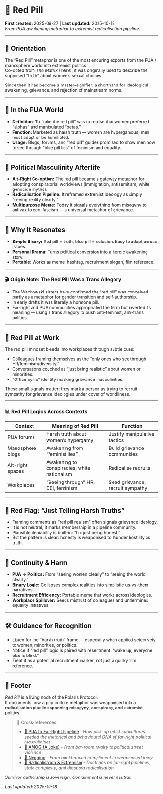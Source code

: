 # 💊 Red Pill  
**First created:** 2025-09-27 | **Last updated:** 2025-10-18  
*From PUA awakening metaphor to extremist radicalisation pipeline.*  

---

## 🧭 Orientation  
The “Red Pill” metaphor is one of the most enduring exports from the PUA / manosphere world into extremist politics.  
Co-opted from *The Matrix* (1999), it was originally used to describe the supposed “truth” about women’s sexual choices.  

Since then it has become a master-signifier: a shorthand for ideological awakening, grievance, and rejection of mainstream norms.  

---

## 🔑 In the PUA World  
- **Definition:** To “take the red pill” was to realise that women preferred “alphas” and manipulated “betas.”  
- **Function:** Marketed as harsh truth — women are hypergamous, men must adapt or be humiliated.  
- **Usage:** Blogs, forums, and “red pill” guides promised to show men how to see through “blue pill lies” of feminism and equality.  

---

## 🪬 Political Masculinity Afterlife  
- **Alt-Right Co-option:** The red pill became a gateway metaphor for adopting conspiratorial worldviews (immigration, antisemitism, white genocide myths).  
- **Radicalisation Pipeline:** It reframed extremist ideology as simply “seeing reality clearly.”  
- **Multipurpose Meme:** Today it signals everything from misogyny to antivax to eco-fascism — a universal metaphor of grievance.  

---

## 🧪 Why It Resonates  
- **Simple Binary:** Red pill = truth, blue pill = delusion. Easy to adapt across issues.  
- **Personal Drama:** Turns political conversion into a heroic awakening story.  
- **Portable:** Works as meme, hashtag, recruitment slogan, film reference.  

---

### 🎬 Origin Note: The Red Pill Was a Trans Allegory  
- The Wachowski sisters have confirmed the “red pill” was conceived partly as a metaphor for gender transition and self-authorship.  
- In early drafts it was literally a hormone pill.  
- Far-right and PUA communities appropriated the term but inverted its meaning — using a trans allegory to push anti-feminist, anti-trans politics.  

---

## 🏢 Red Pill at Work  
The red pill mindset bleeds into workplaces through subtle cues:  
- Colleagues framing themselves as the “only ones who see through HR/feminism/diversity.”  
- Conversations couched as “just being realistic” about women or minorities.  
- “Office cynic” identity masking grievance masculinities.  

These small signals matter: they mark a person as trying to recruit sympathy for grievance ideologies under cover of worldliness.  

---

### 📊 Red Pill Logics Across Contexts  

| **Context**       | **Meaning of Red Pill** | **Function**                          |  
|--------------------|-------------------------|---------------------------------------|  
| PUA forums        | Harsh truth about women’s hypergamy | Justify manipulative tactics |  
| Manosphere blogs  | Awakening from “feminist lies” | Build grievance communities |  
| Alt-right spaces  | Awakening to conspiracies, white nationalism | Radicalise recruits |  
| Workplaces        | “Seeing through” HR, DEI, feminism | Seed grievance, recruit sympathy |  

---

## 🚩 Red Flag: “Just Telling Harsh Truths”  
- Framing comments as “red pill realism” often signals grievance ideology.  
- It is not neutral; it marks membership in a pipeline community.  
- Plausible deniability is built-in: “I’m just being honest.”  
- But the pattern is clear: honesty is weaponised to launder hostility as truth.  

---

## 🧩 Continuity & Harm  
- **PUA → Politics:** From “seeing women clearly” to “seeing the world clearly.”  
- **Binary Logic:** Collapses complex realities into simplistic us-vs-them narratives.  
- **Recruitment Efficiency:** Portable meme that works across ideologies.  
- **Workplace Spillover:** Seeds mistrust of colleagues and undermines equality initiatives.  

---

## 🛠️ Guidance for Recognition  
- Listen for the “harsh truth” frame — especially when applied selectively to women, minorities, or politics.  
- Notice if “red pill” logic is paired with resentment: “wake up, everyone else is blind.”  
- Treat it as a potential recruitment marker, not just a quirky film reference.  

---

## 🏮 Footer  
*Red Pill* is a living node of the Polaris Protocol.  
It documents how a pop culture metaphor was weaponised into a radicalisation pipeline spanning misogyny, conspiracy, and extremist politics.  

> 📡 Cross-references:
> 
> - [🪬 PUA to Far-Right Pipeline](./🪬_pua_to_far_right_pipeline.md) - *How pick-up artist subcultures seeded the rhetorical and behavioural DNA of far-right political masculinities*  
> - [🐺 AMOG (A Joke)](./🐺_AMOG_a_joke.md) - *From bar-room rivalry to political street violence*  
> - [🌹 Negging](./🌹_negging.md) - *From backhanded compliment to weaponised irony*  
> - [🪬 Radicalisation & Extremism](../README.md) - *Doctrines on far-right pipelines, state complicity, and diaspora radicalisation*  

*Survivor authorship is sovereign. Containment is never neutral.*  

_Last updated: 2025-10-18_  

